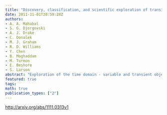 ```yaml
---
title: "Discovery, classification, and scientific exploration of transient   events from the Catalina Real-time Transient Survey"
date: 2011-11-01T20:59:28Z
authors:
- A. A. Mahabal
- S. G. Djorgovski
- A. J. Drake
- C. Donalek
- M. J. Graham
- R. D. Williams
- Y. Chen
- B. Moghaddam
- M. Turmon
- E. Beshore
- S. Larson
abstract: "Exploration of the time domain - variable and transient objects and phenomena - is rapidly becoming a vibrant research frontier, touching on essentially every field of astronomy and astrophysics, from the Solar system to cosmology. Time domain astronomy is being enabled by the advent of the new generation of synoptic sky surveys that cover large areas on the sky repeatedly, and generating massive data streams. Their scientific exploration poses many challenges, driven mainly by the need for a real-time discovery, classification, and follow-up of the interesting events. Here we describe the Catalina Real-Time Transient Survey (CRTS), that discovers and publishes transient events at optical wavelengths in real time, thus benefiting the entire community. We describe some of the scientific results to date, and then focus on the challenges of the automated classification and prioritization of transient events. CRTS represents a scientific and a technological testbed and precursor for the larger surveys in the future, including the Large Synoptic Survey Telescope (LSST) and the Square Kilometer Array (SKA)."
featured: true
tags:
math: true
publication_types: ["2"]
---
```

http://arxiv.org/abs/1111.0313v1
